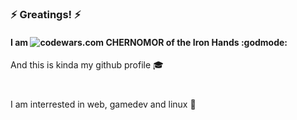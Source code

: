 #
### :zap: Greatings! :zap:  
#### I am ![codewars.com](https://www.codewars.com/users/CHERNOMORGAMES/badges/micro "codewars.com") CHERNOMOR of the Iron Hands :godmode:  

And this is kinda my github profile :mortar_board:  
#
I am interrested in web, gamedev and linux :floppy_disk:  
